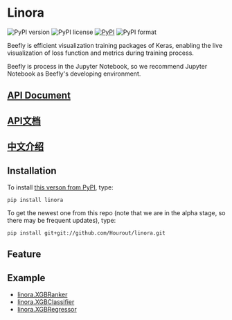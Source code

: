 # Linora



![PyPI version](https://img.shields.io/pypi/pyversions/linora.svg)
![PyPI license](https://img.shields.io/pypi/l/linora.svg)
[![PyPI](https://img.shields.io/pypi/v/linora.svg)](https://pypi.python.org/pypi/linora)
![PyPI format](https://img.shields.io/pypi/format/linora.svg)

Beefly is efficient visualization training packages of Keras, enabling the live visualization of loss function and metrics during training process.

Beefly is process in the Jupyter Notebook, so we recommend Jupyter Notebook as Beefly's developing environment.


## [API Document](https://github.com/Hourout/linora/blob/master/document/English_API.md)
## [API文档](https://github.com/Hourout/linora/blob/master/document/Chinese_API.md)
## [中文介绍](https://github.com/Hourout/linora/blob/master/document/Chinese.md)

## Installation

To install [this verson from PyPI](https://pypi.org/project/linora/), type:

```
pip install linora
```

To get the newest one from this repo (note that we are in the alpha stage, so there may be frequent updates), type:

```
pip install git+git://github.com/Hourout/linora.git
```

## Feature



## Example
- [linora.XGBRanker](https://github.com/Hourout/linora/blob/master/example/XGBRanker.ipynb)
- [linora.XGBClassifier](https://github.com/Hourout/linora/blob/master/example/XGBClassifier.ipynb)
- [linora.XGBRegressor](https://github.com/Hourout/linora/blob/master/example/XGBRegressor.ipynb)
